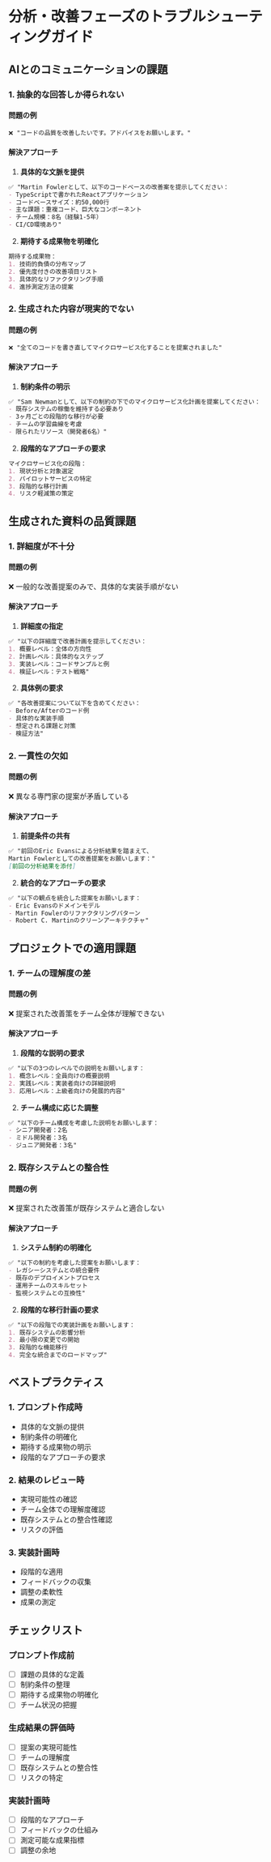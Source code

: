 # 分析・改善フェーズのトラブルシューティングガイド

## AIとのコミュニケーションの課題

### 1. 抽象的な回答しか得られない

#### 問題の例
```markdown
❌ "コードの品質を改善したいです。アドバイスをお願いします。"
```

#### 解決アプローチ
1. **具体的な文脈を提供**
```markdown
✅ "Martin Fowlerとして、以下のコードベースの改善案を提示してください：
- TypeScriptで書かれたReactアプリケーション
- コードベースサイズ：約50,000行
- 主な課題：重複コード、巨大なコンポーネント
- チーム規模：8名（経験1-5年）
- CI/CD環境あり"
```

2. **期待する成果物を明確化**
```markdown
期待する成果物：
1. 技術的負債の分布マップ
2. 優先度付きの改善項目リスト
3. 具体的なリファクタリング手順
4. 進捗測定方法の提案
```

### 2. 生成された内容が現実的でない

#### 問題の例
```markdown
❌ "全てのコードを書き直してマイクロサービス化することを提案されました"
```

#### 解決アプローチ
1. **制約条件の明示**
```markdown
✅ "Sam Newmanとして、以下の制約の下でのマイクロサービス化計画を提案してください：
- 既存システムの稼働を維持する必要あり
- 3ヶ月ごとの段階的な移行が必要
- チームの学習曲線を考慮
- 限られたリソース（開発者6名）"
```

2. **段階的なアプローチの要求**
```markdown
マイクロサービス化の段階：
1. 現状分析と対象選定
2. パイロットサービスの特定
3. 段階的な移行計画
4. リスク軽減策の策定
```

## 生成された資料の品質課題

### 1. 詳細度が不十分

#### 問題の例
❌ 一般的な改善提案のみで、具体的な実装手順がない

#### 解決アプローチ
1. **詳細度の指定**
```markdown
✅ "以下の詳細度で改善計画を提示してください：
1. 概要レベル：全体の方向性
2. 計画レベル：具体的なステップ
3. 実装レベル：コードサンプルと例
4. 検証レベル：テスト戦略"
```

2. **具体例の要求**
```markdown
✅ "各改善提案について以下を含めてください：
- Before/Afterのコード例
- 具体的な実装手順
- 想定される課題と対策
- 検証方法"
```

### 2. 一貫性の欠如

#### 問題の例
❌ 異なる専門家の提案が矛盾している

#### 解決アプローチ
1. **前提条件の共有**
```markdown
✅ "前回のEric Evansによる分析結果を踏まえて、
Martin Fowlerとしての改善提案をお願いします："
[前回の分析結果を添付]
```

2. **統合的なアプローチの要求**
```markdown
✅ "以下の観点を統合した提案をお願いします：
- Eric Evansのドメインモデル
- Martin Fowlerのリファクタリングパターン
- Robert C. Martinのクリーンアーキテクチャ"
```

## プロジェクトでの適用課題

### 1. チームの理解度の差

#### 問題の例
❌ 提案された改善策をチーム全体が理解できない

#### 解決アプローチ
1. **段階的な説明の要求**
```markdown
✅ "以下の3つのレベルでの説明をお願いします：
1. 概念レベル：全員向けの概要説明
2. 実践レベル：実装者向けの詳細説明
3. 応用レベル：上級者向けの発展的内容"
```

2. **チーム構成に応じた調整**
```markdown
✅ "以下のチーム構成を考慮した説明をお願いします：
- シニア開発者：2名
- ミドル開発者：3名
- ジュニア開発者：3名"
```

### 2. 既存システムとの整合性

#### 問題の例
❌ 提案された改善策が既存システムと適合しない

#### 解決アプローチ
1. **システム制約の明確化**
```markdown
✅ "以下の制約を考慮した提案をお願いします：
- レガシーシステムとの統合要件
- 既存のデプロイメントプロセス
- 運用チームのスキルセット
- 監視システムとの互換性"
```

2. **段階的な移行計画の要求**
```markdown
✅ "以下の段階での実装計画をお願いします：
1. 既存システムの影響分析
2. 最小限の変更での開始
3. 段階的な機能移行
4. 完全な統合までのロードマップ"
```

## ベストプラクティス

### 1. プロンプト作成時
- 具体的な文脈の提供
- 制約条件の明確化
- 期待する成果物の明示
- 段階的なアプローチの要求

### 2. 結果のレビュー時
- 実現可能性の確認
- チーム全体での理解度確認
- 既存システムとの整合性確認
- リスクの評価

### 3. 実装計画時
- 段階的な適用
- フィードバックの収集
- 調整の柔軟性
- 成果の測定

## チェックリスト

### プロンプト作成前
- [ ] 課題の具体的な定義
- [ ] 制約条件の整理
- [ ] 期待する成果物の明確化
- [ ] チーム状況の把握

### 生成結果の評価時
- [ ] 提案の実現可能性
- [ ] チームの理解度
- [ ] 既存システムとの整合性
- [ ] リスクの特定

### 実装計画時
- [ ] 段階的なアプローチ
- [ ] フィードバックの仕組み
- [ ] 測定可能な成果指標
- [ ] 調整の余地
